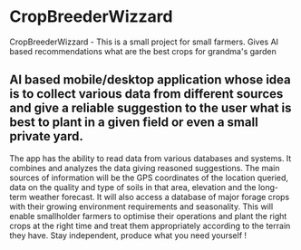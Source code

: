 # CropBreederWizzard
CropBreederWizzard - This is a small project for small farmers. Gives AI based recommendations what are the best crops for grandma's garden
## AI based mobile/desktop application whose idea is to collect various data from different sources and give a reliable suggestion to the user what is best to plant in a given field or even a small private yard.
The app has the ability to read data from various databases and systems. 
It combines and analyzes the data giving reasoned suggestions. 
The main sources of information will be the GPS coordinates of the location queried, data on the quality and type of soils in that area, elevation and the long-term weather forecast. 
It will also access a database of major forage crops with their growing environment requirements and seasonality. 
This will enable smallholder farmers to optimise their operations and plant the right crops at the right time and treat them appropriately according to the terrain they have.
Stay independent, produce what you need yourself !
